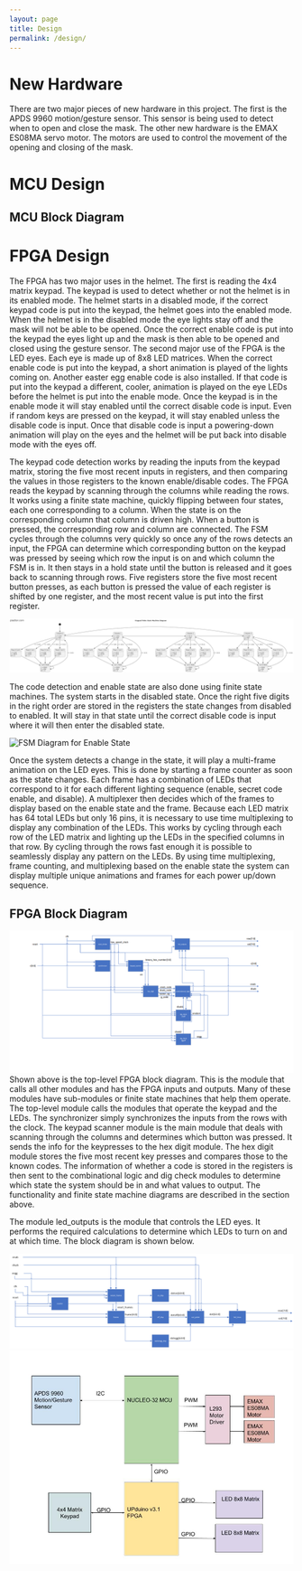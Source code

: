 ```yaml
---
layout: page
title: Design
permalink: /design/
---
```

# New Hardware
There are two major pieces of new hardware in this project. The first is the APDS 9960 motion/gesture sensor. This sensor is being used to detect when to open and close the mask. The other new hardware is the EMAX ES08MA servo motor. The motors are used to control the movement of the opening and closing of the mask.

# MCU Design

## MCU Block Diagram

# FPGA Design
The FPGA has two major uses in the helmet. The first is reading the 4x4 matrix keypad. The keypad is used to detect whether or not the helmet is in its enabled mode. The helmet starts in a disabled mode, if the correct keypad code is put into the keypad, the helmet goes into the enabled mode. When the helmet is in the disabled mode the eye lights stay off and the mask will not be able to be opened. Once the correct enable code is put into the keypad the eyes light up and the mask is then able to be opened and closed using the gesture sensor. The second major use of the FPGA is the LED eyes. Each eye is made up of 8x8 LED matrices. When the correct enable code is put into the keypad, a short animation is played of the lights coming on. Another easter egg enable code is also installed. If that code is put into the keypad a different, cooler, animation is played on the eye LEDs before the helmet is put into the enable mode.
Once the keypad is in the enable mode it will stay enabled until the correct disable code is input. Even if random keys are pressed on the keypad, it will stay enabled unless the disable code is input. Once that disable code is input a powering-down animation will play on the eyes and the helmet will be put back into disable mode with the eyes off.

The keypad code detection works by reading the inputs from the keypad matrix, storing the five most recent inputs in registers, and then comparing the values in those registers to the known enable/disable codes. The FPGA reads the keypad by scanning through the columns while reading the rows. It works using a finite state machine, quickly flipping between four states, each one corresponding to a column. When the state is on the corresponding column that column is driven high. When a button is pressed, the corresponding row and column are connected. The FSM cycles through the columns very quickly so once any of the rows detects an input, the FPGA can determine which corresponding button on the keypad was pressed by seeing which row the input is on and which column the FSM is in. It then stays in a hold state until the button is released and it goes back to scanning through rows. Five registers store the five most recent button presses, as each button is pressed the value of each register is shifted by one register, and the most recent value is put into the first register.

<div style="text-align: left">
  <img src="./assets/img/keypadFSM.png" alt="Keypad FSM Diagram" />
</div>



The code detection and enable state are also done using finite state machines. The system starts in the disabled state. Once the right five digits in the right order are stored in the registers the state changes from disabled to enabled. It will stay in that state until the correct disable code is input where it will then enter the disabled state.

<div style="text-align: left">
  <img src=".docs/assets/img/enablecodeFSM.png" alt="FSM Diagram for Enable State" />
</div>

Once the system detects a change in the state, it will play a multi-frame animation on the LED eyes. This is done by starting a frame counter as soon as the state changes. Each frame has a combination of LEDs that correspond to it for each different lighting sequence (enable, secret code enable, and disable). A multiplexer then decides which of the frames to display based on the enable state and the frame. Because each LED matrix has 64 total LEDs but only 16 pins, it is necessary to use time multiplexing to display any combination of the LEDs. This works by cycling through each row of the LED matrix and lighting up the LEDs in the specified columns in that row. By cycling through the rows fast enough it is possible to seamlessly display any pattern on the LEDs. By using time multiplexing, frame counting, and multiplexing based on the enable state the system can display multiple unique animations and frames for each power up/down sequence.






## FPGA Block Diagram

<div style="text-align: left">
  <img src="./assets/schematics/FPGATopBlock.png" alt="FPGA Top Level Block Diagram" />
</div>
Shown above is the top-level FPGA block diagram. This is the module that calls all other modules and has the FPGA inputs and outputs. Many of these modules have sub-modules or finite state machines that help them operate. The top-level module calls the modules that operate the keypad and the LEDs. The synchronizer simply synchronizes the inputs from the rows with the clock. The keypad scanner module is the main module that deals with scanning through the columns and determines which button was pressed. It sends the info for the keypresses to the hex digit module. The hex digit module stores the five most recent key presses and compares those to the known codes. The information of whether a code is stored in the registers is then sent to the combinational logic and dig check modules to determine which state the system should be in and what values to output. The functionality and finite state machine diagrams are described in the section above. 

  The module led_outputs is the module that controls the LED eyes. It performs the required calculations to determine which LEDs to turn on and at which time. The block diagram is shown below. 

<div style="text-align: left">
  <img src="./assets/schematics/FPGALEDBlock.png" alt="FPGA LED Output Block Diagram" />
</div>

<div style="text-align: left">
  <img src="./assets/schematics/fullBlockDiagram.jpg" alt="fullBlockDiagram" />
</div>
